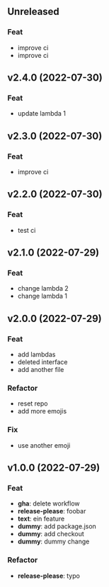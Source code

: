 ## Unreleased

### Feat

- improve ci
- improve ci

## v2.4.0 (2022-07-30)

### Feat

- update lambda 1

## v2.3.0 (2022-07-30)

### Feat

- improve ci

## v2.2.0 (2022-07-30)

### Feat

- test ci

## v2.1.0 (2022-07-29)

### Feat

- change lambda 2
- change lambda 1

## v2.0.0 (2022-07-29)

### Feat

- add lambdas
- deleted interface
- add another file

### Refactor

- reset repo
- add more emojis

### Fix

- use another emoji

## v1.0.0 (2022-07-29)

### Feat

- **gha**: delete workflow
- **release-please**: foobar
- **text**: ein feature
- **dummy**: add package.json
- **dummy**: add checkout
- **dummy**: dummy change

### Refactor

- **release-please**: typo
